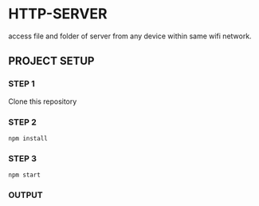 # HTTP-SERVER
access file and folder of server from any device within same wifi network.

## PROJECT SETUP


### STEP 1
Clone this repository 

### STEP 2
``` 
npm install 
```

### STEP 3
``` 
npm start 
```

### OUTPUT



